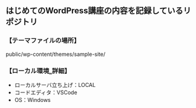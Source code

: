 <h2>はじめてのWordPress講座の内容を記録しているリポジトリ</h2>
<h3>【テーマファイルの場所】</h3>
<p>public/wp-content/themes/sample-site/</p>

<h3>【ローカル環境‗詳細】</h3>
<ul>
    <li>ローカルサーバ立ち上げ：LOCAL</li>
    <li>コードエディタ：VSCode</li>
    <li>OS：Windows</li>
</ul>